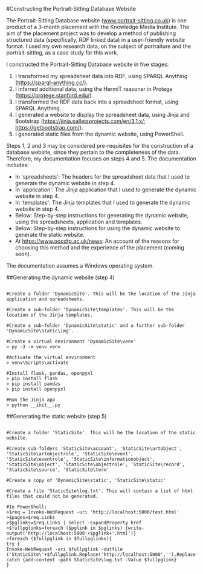 #Constructing the Portrait-Sitting Database Website 

The Portrait-Sitting Database website (www.portrait-sitting.co.uk) is one product of a 3-month placement with the Knowledge Media Institute. The aim of the placement project was to develop a method of publishing structured data (specifically, RDF linked data) in a user-friendly website format. I used my own research data, on the subject of portraiture and the portrait-sitting, as a case study for this work.

I constructed the Portrait-Sitting Database website in five stages:

1.	I transformed my spreadsheet data into RDF, using SPARQL Anything (https://sparql-anything.cc/).
2.	I inferred additional data, using the HermiT reasoner in Protege (https://protege.stanford.edu/).
3.	I transformed the RDF data back into a spreadsheet format, using SPARQL Anything.
4.	I generated a website to display the spreadsheet data, using Jinja and Bootstrap (https://jinja.palletsprojects.com/en/3.1.x/; https://getbootstrap.com/).
5.	I generated static files from the dynamic website, using PowerShell.

Steps 1, 2 and 3 may be considered pre-requisites for the construction of a database website, since they pertain to the completeness of the data. Therefore, my documentation focuses on steps 4 and 5. The documentation includes:

- In 'spreadsheets': The headers for the spreadsheet data that I used to generate the dynamic website in step 4.
- In 'application': The Jinja application that I used to generate the dynamic website in step 4.
- In 'templates': The Jinja templates that I used to generate the dynamic website in step 4.
- Below: Step-by-step instructions for generating the dynamic website, using the spreadsheets, application and templates.
- Below: Step-by-step instructions for using the dynamic website to generate the static website.
- At https://www.oocdtp.ac.uk/news: An account of the reasons for choosing this method and the experience of the placement (coming soon).

The documentation assumes a Windows operating system.

##Generating the dynamic website (step 4)

```

#Create a folder 'DynamicSite'. This will be the location of the Jinja application and spreadsheets.

#Create a sub-folder 'DynamicSite\templates'. This will be the location of the Jinja templates.

#Create a sub-folder 'DynamicSite\static' and a further sub-folder 'DynamicSite\static\img'.

#Create a virtual environment 'DynamicSite\venv'
> py -3 -m venv venv

#Activate the virtual environment
> venv\Scripts\activate

#Install flask, pandas, openpyxl
> pip install flask
> pip install pandas
> pip install openpyxl

#Run the Jinja app
> python __init__.py

```

##Generating the static website (step 5)

```

#Create a folder 'StaticSite'. This will be the location of the static website.

#Create sub-folders 'StaticSite\account', 'StaticSite\artobject', 'StaticSite\artobjectrole', 'StaticSite\event', 'StaticSite\eventrole', 'StaticSite\informationobject', 'StaticSite\object', 'StaticSite\objectrole', 'StaticSite\record', 'StaticSite\source', 'StaticSite\term'

#Create a copy of 'DynamicSite\static', 'StaticSite\static'

#Create a file 'StaticSite\log.txt'. This will contain a list of html files that could not be generated. 

#In PowerShell:
>$req = Invoke-WebRequest -uri 'http://localhost:5000/test.html'
>$pages=$req.Links
>$pglinks=$req.Links | Select -ExpandProperty href
>$fullpglinks=foreach ($pglink in $pglinks) {write-output('http://localhost:5000'+$pglink+'.html')}
>foreach ($fullpglink in $fullpglinks){
try {
Invoke-WebRequest -uri $fullpglink -outfile ('StaticSite\'+$fullpglink.Replace('http://localhost:5000','').Replace('/','\'))}
catch {add-content -path StaticSite\log.txt -Value $fullpglink}
}         

```